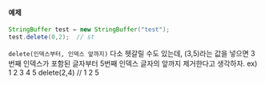 #### 예제
```java
StringBuffer test = new StringBuffer("test");  
test.delete(0,2);  // st
```
`delete(인덱스부터, 인덱스 앞까지)`
다소 헷갈릴 수도 있는데, (3,5)라는 값을 넣으면
3번째 인덱스가 포함된 글자부터 5번째 인덱스 글자의 앞까지 제거한다고 생각하자.
ex)
1 2 3 4 5
delete(2,4) // 1 2 5
